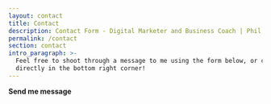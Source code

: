 ```yaml
---
layout: contact
title: Contact
description: Contact Form - Digital Marketer and Business Coach | Phil Barclay
permalink: /contact
section: contact
intro_paragraph: >-
  Feel free to shoot through a message to me using the form below, or chat to me
  directly in the bottom right corner!
---
```

**Send me message**
